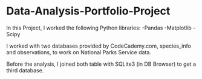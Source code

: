 # Data-Analysis-Portfolio-Project

In this Project, I worked the following Python libraries:
-Pandas
-Matplotlib
-Scipy 

I worked with two databases provided by CodeCademy.com, species_info and observations, to work on National Parks Service data.

Before the analysis, I joined both table with SQLite3 (in DB Browser) to get  a third database.
